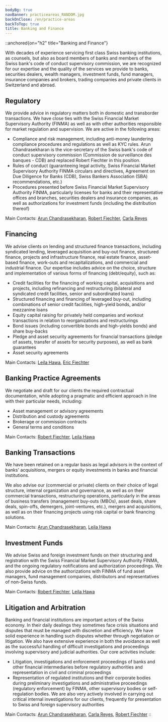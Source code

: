 ```yaml
---
bodyBg: true
navBanner: practiceareas_RANDOM.jpg
backOnClose: /en/practice-areas
backToTop: true
title: Banking and Finance
---
```


::anchored{on="h2" title="Banking and Finance"}

With decades of experience servicing first class Swiss banking institutions, as counsels, but also as board members of banks and members of the Swiss bank's code of conduct supervisory commission, we are recognized for our expertise and the quality of the services we provide to banks, securities dealers, wealth managers, investment funds, fund managers, insurance companies and brokers, trading companies and private clients in Switzerland and abroad.


## Regulatory
We provide advice in regulatory matters both in domestic and transborder transactions. We have close ties with the Swiss Financial Market Supervisory Authority (FINMA) as well as with other authorities responsible for market regulation and supervision. We are active in the following areas:

- Compliance and risk management, including anti-money laundering compliance procedures and regulations as well as KYC rules. Arun Chandrasekharan is the vice-secretary of the Swiss bank's code of conduct supervisory commission (Commission de surveillance des banques - CDB) and replaced Robert Fiechter in this position.
- Rules of conduct (guaranteeing legal activity, Swiss Financial Market Supervisory Authority FINMA circulars and directives, Agreement on Due Diligence for Banks (CDB), Swiss Bankers Association (SBA) recommendations, etc.)
- Procedures presented before Swiss Financial Market Supervisory Authority FINMA, particularly licenses for banks and their representative offices and branches, securities dealers and insurance companies, as well as authorizations for investment funds (including the distribution thereof)

Main Contacts: [Arun Chandrasekharan](/en/team/ac), [Robert Fiechter](/en/team/rf), [Carla Reyes](/en/team/cr)


## Financing
We advise clients on lending and structured finance transactions, including syndicated lending, leveraged acquisition and buy-out finance, structured finance, projects and infrastructure finance, real estate finance, asset-based finance, work-outs and recapitalizations, and commercial and industrial finance. Our expertise includes advice on the choice, structure and implementation of various forms of financing (debt/equity), such as:

- Credit facilities for the financing of working capital, acquisitions and projects, including refinancing and restructuring (bilateral and syndicated credit facilities, senior and subordinated loans)
- Structured financing and financing of leveraged buy-out, including combinations of senior credit facilities, high-yield bonds, and/or mezzanine loans
- Equity capital raising for privately held companies and workout transactions in relation to reorganizations and restructurings
- Bond issues (including convertible bonds and high-yields bonds) and share buy-backs
- Pledge and asset security agreements for financial transactions (pledge of assets, transfer of assets for security purposes), as well as bank guarantees
- Asset security agreements

Main Contacts: [Leila Hawa](/en/team/lh), [Eric Fiechter](/en/team/ef)


## Banking Practice Agreements
We negotiate and draft for our clients the required contractual documentation, while adopting a pragmatic and efficient approach in line with their particular needs, including:

- Asset management or advisory agreements
- Distribution and custody agreements
- Brokerage or commission contracts
- General terms and conditions

Main Contacts: [Robert Fiechter](/en/team/rf), [Leila Hawa](/en/team/lh)


## Banking Transactions
We have been retained on a regular basis as legal advisors in the context of banks' acquisitions, mergers or equity investments in banks and financial institutions.

We also advise our (commercial or private) clients on their choice of legal structure, internal organization and governance, as well as on their commercial transactions, restructuring operations, particularly in the areas of business transfers (management buy-outs (MBOs), asset deals, share deals, spin-offs, demergers, joint-ventures, etc.), mergers and acquisitions, as well as on their financing projects using risk capital or bank financing solutions.

Main Contacts: [Arun Chandrasekharan](/en/team/ac), [Leila Hawa](/en/team/lh)


## Investment Funds
We advise Swiss and foreign investment funds on their structuring and registration with the Swiss Financial Market Supervisory Authority FINMA, and the ongoing regulatory notifications and authorization proceedings. We also provide advice on the authorizations with FINMA of fund asset managers, fund management companies, distributors and representatives of non-Swiss funds.

Main Contacts: [Robert Fiechter](/en/team/rf), [Leila Hawa](/en/team/lh)


## Litigation and Arbitration
Banking and financial institutions are important actors of the Swiss economy. In their daily dealings they sometimes face crisis situations and disputes that must be managed with discretion and efficiency. We have solid experience in handling such disputes whether through negotiation or litigation. We also have extensive experience in both the avoidance as well as the successful handling of difficult investigations and proceedings involving supervisory and judicial authorities. Our core activities include:

- Litigation, investigations and enforcement proceedings of banks and other financial intermediaries before regulatory authorities and representation in civil and criminal proceedings
- Representation of regulated institutions and their corporate bodies during preliminary investigations and administrative proceedings (regulatory enforcement) by FINMA, other supervisory bodies or self-regulation bodies. We are also very actively involved in carrying out critical internal investigations for our clients, frequently for presentation to Swiss and foreign supervisory authorities

Main Contacts: [Arun Chandrasekharan](/en/team/ac), [Carla Reyes](/en/team/cr), [Robert Fiechter](/en/team/rf)
::
